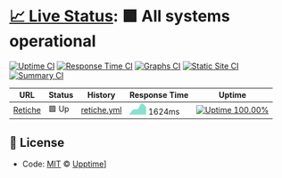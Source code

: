 # [📈 Live Status](https://davide93.github.io/upme): <!--live status--> **🟩 All systems operational**

[![Uptime CI](https://github.com/koj-co/upptime/workflows/Uptime%20CI/badge.svg)](https://github.com/koj-co/upptime/actions?query=workflow%3A%22Uptime+CI%22)
[![Response Time CI](https://github.com/koj-co/upptime/workflows/Response%20Time%20CI/badge.svg)](https://github.com/koj-co/upptime/actions?query=workflow%3A%22Response+Time+CI%22)
[![Graphs CI](https://github.com/koj-co/upptime/workflows/Graphs%20CI/badge.svg)](https://github.com/koj-co/upptime/actions?query=workflow%3A%22Graphs+CI%22)
[![Static Site CI](https://github.com/koj-co/upptime/workflows/Static%20Site%20CI/badge.svg)](https://github.com/koj-co/upptime/actions?query=workflow%3A%22Static+Site+CI%22)
[![Summary CI](https://github.com/koj-co/upptime/workflows/Summary%20CI/badge.svg)](https://github.com/koj-co/upptime/actions?query=workflow%3A%22Summary+CI%22)

<!--start: status pages-->
<!-- This summary is generated by Upptime (https://github.com/upptime/upptime) -->
<!-- Do not edit this manually, your changes will be overwritten -->

| URL                               | Status | History                                                                            | Response Time                                                                 | Uptime                                                                                                                                                                                                     |
| --------------------------------- | ------ | ---------------------------------------------------------------------------------- | ----------------------------------------------------------------------------- | ---------------------------------------------------------------------------------------------------------------------------------------------------------------------------------------------------------- |
| [Retiche](https://www.retiche.it) | 🟩 Up  | [retiche.yml](https://github.com/davide93/upme/commits/master/history/retiche.yml) | <img alt="Response time graph" src="./graphs/retiche.png" height="20"> 1624ms | [![Uptime 100.00%](https://img.shields.io/endpoint?url=https%3A%2F%2Fraw.githubusercontent.com%2Fdavide93%2Fupme%2Fmaster%2Fapi%2Fretiche%2Fuptime.json)](https://davide93.github.io/upme/history/retiche) |

<!--end: status pages-->

## 📄 License

- Code: [MIT](./LICENSE) © [Upptime](https://upptime.js.org)]
